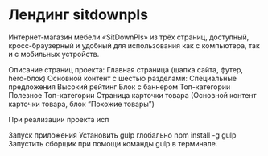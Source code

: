 # Лендинг sitdownpls
Интернет-магазин мебели «SitDownPls» из трёх страниц, доступный,  кросс-браузерный и удобный для использования как с компьютера, так и с мобильных устройств. 

Описание страниц проекта:
Главная страница (шапка сайта, футер, hero-блок)
Основной контент с шестью разделами:
Специальные предложения
Высокий рейтинг
Блок с баннером
Топ-категории
Полезное
Топ-категории
Страница карточки товара (Основной контент карточки товара, блок “Похожие товары”)

При реализации проекта исп

Запуск приложения
Установить gulp глобально
npm install -g gulp
Запустить сборщик при помощи команды gulp в терминале.
